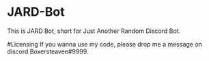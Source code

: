 # JARD-Bot
This is JARD Bot, short for Just Another Random Discord Bot.


#Licensing
If you wanna use my code, please drop me a message on discord Boxersteavee#9999.
